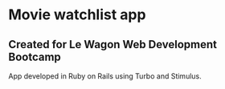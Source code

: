 # Movie watchlist app
## Created for Le Wagon Web Development Bootcamp

App developed in Ruby on Rails using Turbo and Stimulus.
